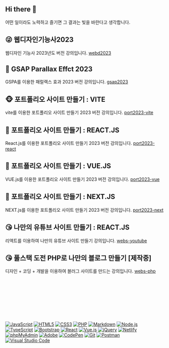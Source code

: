 ## Hi there 👋 
어떤 일이라도 노력하고 즐기면 그 결과는 빛을 바란다고 생각합니다.

## 😜 웹디자인기능사2023
웹디자인 기능사 2023년도 버전 강의입니다.
[webd2023](https://github.com/webstoryboy/webd2023)         


## 🥹 GSAP Parallax Effct 2023
GSPA를 이용한 패럴랙스 효과 2023 버전 강의입니다.
[gsap2023](https://github.com/webstoryboy/gsap2023)      


## 🐵 포트폴리오 사이트 만들기 : VITE
vite를 이용한 포트폴리오 사이트 만들기 2023 버전 강의입니다.
[port2023-vite](https://github.com/webstoryboy/port2023-vite)


## 🙈 포트폴리오 사이트 만들기 : REACT.JS
React.js를 이용한 포트폴리오 사이트 만들기 2023 버전 강의입니다.
[port2023-react](https://github.com/webstoryboy/port2023-react)


## 🙉 포트폴리오 사이트 만들기 : VUE.JS
VUE.js를 이용한 포트폴리오 사이트 만들기 2023 버전 강의입니다.
[port2023-vue](https://github.com/webstoryboy/port2023-vue)


## 🙊 포트폴리오 사이트 만들기 : NEXT.JS
NEXT.js를 이용한 포트폴리오 사이트 만들기 2023 버전 강의입니다.
[port2023-next](https://github.com/webstoryboy/port2023-next)

## 😘 나만의 유튜브 사이트 만들기 : REACT.JS
리액트를 이용하여 나만의 유튜브 사이트 만들기 강의입니다.
[webs-youtube](https://github.com/webstoryboy/webs-youtube)

## 😘 풀스택 도전 PHP로 나만의 블로그 만들기 [제작중]
디자인 + 코딩 + 개발을 이용하여 블러그 사이트를 만드는 강의입니다.
[webs-php](https://github.com/webstoryboy/webs-php)



<br>
<br>
<br>
<br>
<br>
<br>
<br>
<br>


<div>
  <a href="#"><img alt="JavaScript" src="https://img.shields.io/badge/JavaScript-F7DF1E?style=flat&logo=JavaScript&logoColor=white"></a>
  <a href="#"><img alt="HTML5" src="https://img.shields.io/badge/HTML5-E34F26?logo=HTML5&logoColor=white"></a>
  <a href="#"><img alt="CSS3" src="https://img.shields.io/badge/CSS3-1572B6?logo=CSS3&logoColor=white"></a>
  <a href="#"><img alt="PHP" src="https://img.shields.io/badge/PHP-777BB4?logo=PHP&logoColor=white"></a>
  <a href="#"><img alt="Markdown" src="https://img.shields.io/badge/Markdown-000?logo=Markdown&logoColor=white"></a>
  <a href="#"><img alt="Node.js" src="https://img.shields.io/badge/Node.js-339933?logo=Node.js&logoColor=white"></a>
  <a href="#"><img alt="TypeScript" src="https://img.shields.io/badge/TypeScript-3178C6?logo=TypeScript&logoColor=white"></a>
  <a href="#"><img alt="Bootstrap" src="https://img.shields.io/badge/Bootstrap-7952B3?logo=Bootstrap&logoColor=white"></a>
  <a href="#"><img alt="React" src="https://img.shields.io/badge/React-61DAFB?logo=React&logoColor=white"></a>
  <a href="#"><img alt="Vue.js" src="https://img.shields.io/badge/Vue.js-4FC08D?logo=Vue.js&logoColor=white"></a>
  <a href="#"><img alt="jQuery" src="https://img.shields.io/badge/jQuery-0769AD?logo=jQuery&logoColor=white"></a>
  <a href="#"><img alt="Netlify" src="https://img.shields.io/badge/Netlify-00C7B7?logo=Netlify&logoColor=white"></a>
  <a href="#"><img alt="phpMyAdmin" src="https://img.shields.io/badge/phpMyAdmin-6C78AF?logo=phpMyAdmin&logoColor=white"></a>
  <a href="#"><img alt="Adobe" src="https://img.shields.io/badge/Adobe-FF0000?logo=Adobe&logoColor=white"></a>
  <a href="#"><img alt="CodePen" src="https://img.shields.io/badge/CodePen-000?logo=CodePen&logoColor=white"></a>
  <a href="#"><img alt="Git" src="https://img.shields.io/badge/Git-F05032?logo=Git&logoColor=white"></a>
  <a href="#"><img alt="Postman" src="https://img.shields.io/badge/Postman-FF6C37?logo=Postman&logoColor=white"></a>
  <a href="#"><img alt="Visual Studio Code" src="https://img.shields.io/badge/Visual Studio Code-007ACC?logo=Visual Studio Code&logoColor=white"></a>
</div>







